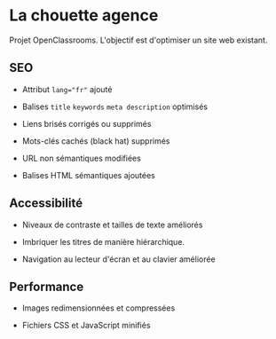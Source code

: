 # La chouette agence

Projet OpenClassrooms. L'objectif est d'optimiser un site web existant.

## SEO

- Attribut `lang="fr"` ajouté

- Balises `title` `keywords` `meta description` optimisés

- Liens brisés corrigés ou supprimés

- Mots-clés cachés (black hat) supprimés

- URL non sémantiques modifiées

- Balises HTML sémantiques ajoutées

## Accessibilité

- Niveaux de contraste et tailles de texte améliorés

- Imbriquer les titres de manière hiérarchique.

- Navigation au lecteur d'écran et au clavier améliorée

## Performance

- Images redimensionnées et compressées

- Fichiers CSS et JavaScript minifiés
